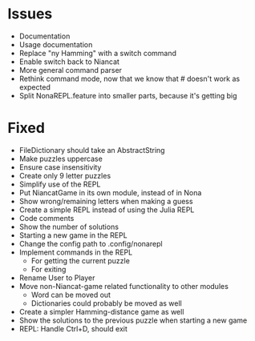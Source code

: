 Issues
======

- Documentation
- Usage documentation
- Replace "ny Hamming" with a switch command
- Enable switch back to Niancat
- More general command parser
- Rethink command mode, now that we know that # doesn't work as expected
- Split NonaREPL.feature into smaller parts, because it's getting big

# Fixed
- FileDictionary should take an AbstractString
- Make puzzles uppercase
- Ensure case insensitivity
- Create only 9 letter puzzles
- Simplify use of the REPL
- Put NiancatGame in its own module, instead of in Nona
- Show wrong/remaining letters when making a guess
- Create a simple REPL instead of using the Julia REPL
- Code comments
- Show the number of solutions
- Starting a new game in the REPL
- Change the config path to .config/nonarepl
- Implement commands in the REPL
    + For getting the current puzzle
    + For exiting
- Rename User to Player
- Move non-Niancat-game related functionality to other modules
    + Word can be moved out
    + Dictionaries could probably be moved as well
- Create a simpler Hamming-distance game as well
- Show the solutions to the previous puzzle when starting a new game
- REPL: Handle Ctrl+D, should exit